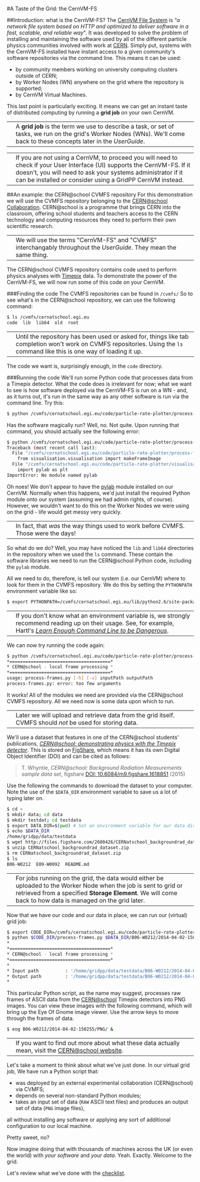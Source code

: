 #A Taste of the Grid: the CernVM-FS

##Introduction: what is the CernVM-FS?
The [CernVM File System](http://cernvm.cern.ch/portal/startcvmfs)
is _"a network file system based on HTTP and optimized to deliver
software in a fast, scalable, and reliable way_".
It was developed to solve the problem of installing and
maintaining the software used by all of the different
particle physics communities involved with work at
[CERN](https://cern.ch).
Simply put, systems with the CernVM-FS installed have
instant access to a given community's software repositories
via the command line. This means it can be used:

* by community members working on university computing clusters
outside of CERN;
* by Worker Nodes (WN) anywhere on the grid where the repository is supported;
* by CernVM Virtual Machines.

This last point is particularly exciting. It means we can get
an instant taste of distributed computing by running a
**grid job** on your own CernVM. 

<table>
<tr>
<td align='center'><i class="fa fa-info-circle" style='font-size:3em'></i></td>
<td>
A <strong>grid job</strong> is the term we use to describe a task,
or set of tasks,
we run on the grid's Worker Nodes (WNs).
We'll come back to these concepts later in the <em>UserGuide</em>.
</td>
</tr>
</table>


<table>
<tr>
<td align='center'><i class="fa fa-warning" style='font-size:3em'></i></td>
<td>
If you are not using a CernVM,
to proceed you will need to check if
your User Interface (UI) supports the CernVM-FS.
If it doesn't, you will need
to ask your systems administrator if it can be installed
or consider using a GridPP CernVM instead.
</td>
</tr>
</table>

##An example: the CERN@school CVMFS repository
For this demonstration we will use the CVMFS repository
belonging to the
[CERN@school Collaboration](http://cernatschool.web.cern.ch).
CERN@school is a programme that brings CERN into the classroom,
offering school students and teachers access to the CERN
technology and computing resources they need to perform their
own scientific research.

<table>
<tr>
<td align='center'><i class="fa fa-warning" style='font-size:3em'></i></td>
<td>
We will use the terms "CernVM-FS" and "CVMFS" interchangably throughout
the <em>UserGuide</em>. They mean the same thing.
</td>
</tr>
</table>

The CERN@school CVMFS repository contains code used to perform
physics analyses with
[Timepix](http://medipix.web.cern.ch) data.
To demonstrate the power of the CernVM-FS,
we will now run some of this code on your CernVM.

###Finding the code
The CVMFS repositories can be found in `/cvmfs/`
So to see what's in the CERN@school repository,
we can use the following command:

```bash
$ ls /cvmfs/cernatschool.egi.eu
code  lib  lib64  old  root
```

<table>
<tr>
<td align='center'><i class="fa fa-warning" style='font-size:3em'></i></td>
<td>
Until the repository has been used or asked for,
things like tab completion won't work on CVMFS
repositories. Using the <code>ls</code> command like this
is one way of loading it up.
</td>
</tr>
</table>

The code we want is, surprisingly enough,
in the `code` directory.

###Running the code
We'll run some Python code that processes data from
a Timepix detector. What the code does is irrelevant for
now; what we want to see is how software deployed via the
CernVM-FS is run on a WN - and, as it turns out, it's
run in the same way as any other software is run via the
command line. Try this:

```bash
$ python /cvmfs/cernatschool.egi.eu/code/particle-rate-plotter/process-frames.py
```

Has the software magically run? Well, no. Not quite.
Upon running that command, you should actually
see the following error:

```bash
$ python /cvmfs/cernatschool.egi.eu/code/particle-rate-plotter/process-frames.py
Traceback (most recent call last):
  File "/cvmfs/cernatschool.egi.eu/code/particle-rate-plotter/process-frames.py", line 36, in <module>
    from visualisation.visualisation import makeFrameImage
  File "/cvmfs/cernatschool.egi.eu/code/particle-rate-plotter/visualisation/visualisation.py", line 12, in <module>
    import pylab as plt
ImportError: No module named pylab
```

Oh noes! We don't appear to have the
[pylab](http://scipy.github.io/old-wiki/pages/PyLab)
module installed on our CernVM.
Normally when this happens, we'd just install the
required Python module onto our system
(assuming we had admin rights, of course).
However, we wouldn't want to do this on the
Worker Nodes we were using on the grid - life would
get messy very quickly.

<table>
<tr>
<td align='center'><i class="fa fa-info-circle" style='font-size:3em'></i></td>
<td>
In fact, that <em>was</em> the way things used to work before CVMFS.
Those were the days!
</td>
</tr>
</table>

So what do we do? Well, you may have noticed the
`lib` and `lib64` directories in the repository when we used
the `ls` command. These contain the software libraries we
need to run the CERN@school Python code, including the
`pylab` module.

All we need to do, therefore, is tell our system
(i.e. our CernVM) where to look for them in the
CVMFS repository. We do this by setting the
`PYTHONPATH` environment variable like so:

```bash
$ export PYTHONPATH=/cvmfs/cernatschool.egi.eu/lib/python2.6/site-packages/:/cvmfs/cernatschool.egi.eu/lib64/python2.6/site-packages/:$PYTHONPATH
```

<table>
<tr>
<td align='center'><i class="fa fa-lightbulb-o" style='font-size:3em'></i></td>
<td>
If you don't know what an environment variable is,
we strongly recommend reading up on their usage.
See, for example, Hartl's
<em><a href='http://www.learnenough.com/command-line-tutorial' target='_blank'>Learn Enough Command Line to be Dangerous</a></em>.
</td>
</tr>
</table>

We can now try running the code again:

```bash
$ python /cvmfs/cernatschool.egi.eu/code/particle-rate-plotter/process-frames.py
*======================================*
* CERN@school - local frame processing *
*======================================*
usage: process-frames.py [-h] [-v] inputPath outputPath
process-frames.py: error: too few arguments
```

It works! All of the modules we need are provided via
the CERN@school CVMFS repository. All we need now is some
data upon which to run.

<table>
<tr>
<td align='center'><i class="fa fa-lightbulb-o" style='font-size:3em'></i></td>
<td>
Later we will upload and retrieve data from the grid itself.
CVMFS should <em>not</em> be used for storing data.
</td>
</tr>
</table>

We'll use a dataset that features in one of the
CERN@school students' publications,
_[CERN@school: demonstrating physics with the Timepix detector](http://dx.doi.org/10.1080/00107514.2015.1045193)_.
This is stored on [FigShare](http://figshare.com),
which means it has its own
Digital Object Identifier (DOI) and can be cited as follows:

> T. Whyntie, _CERN@school: Background Radiation Measurements sample data set_, figshare
> [DOI: 10.6084/m9.figshare.1618851](http://dx.doi.org/10.6084/m9.figshare.1618851) (2015)

Use the following the commands to download the dataset to your
computer. Note the use of the `$DATA_DIR` environment variable
to save us a lot of typing later on.

```bash
$ cd ~
$ mkdir data; cd data
$ mkdir testdat; cd testdata
$ export DATA_DIR=$(pwd) # Set an environment variable for our data directory.
$ echo $DATA_DIR
/home/gridpp/data/testdata
$ wget http://files.figshare.com/2600426/CERNatschool_backgroundrad_dataset.zip
$ unzip CERNatschool_backgroundrad_dataset.zip
$ rm CERNatschool_backgroundrad_dataset.zip
$ ls
B06-W0212  E09-W0092  README.md
```

<table>
<tr>
<td align='center'><i class="fa fa-info-circle" style='font-size:3em'></i></td>
<td>
For jobs running on the grid,
the data would either be uploaded to the Worker Node when the
job is sent to grid or retrieved from a specified
<strong>Storage Element</strong>.
We will come back to how data is managed on the grid later.
</td>
</tr>
</table>

Now that we have our code and our data in place,
we can run our (virtual) grid job:

```bash
$ export CODE_DIR=/cvmfs/cernatschool.egi.eu/code/particle-rate-plotter/
$ python $CODE_DIR/process-frames.py $DATA_DIR/B06-W0212/2014-04-02-150255/ $DATA_DIR/B06-W0212/2014-04-02-150255/
*
*======================================*
* CERN@school - local frame processing *
*======================================*
*
* Input path          : '/home/gridpp/data/testdata/B06-W0212/2014-04-02-150255/'
* Output path         : '/home/gridpp/data/testdata/B06-W0212/2014-04-02-150255/'
*
```

This particular Python script,
as the name may suggest,
processes raw frames of ASCII data from the
[CERN@school](https://cernatschool.web.cern.ch)
Timepix detectors into PNG images.
You can view these images with
the following command, which will bring up the
Eye Of Gnome image viewer.
Use the arrow keys to move through the frames of data.

```bash
$ eog B06-W0212/2014-04-02-150255/PNG/ &
```

<table>
<tr>
<td align='center'><i class="fa fa-info-circle" style='font-size:3em'></i></td>
<td>
If you want to find out more about what these data actually mean,
visit the <a href='https://cernatschool.web.cern.ch' target='_blank'>CERN@school website</a>.
</td>
</tr>
</table>

Let's take a moment to think about what we've just done.
In our virtual grid job, We have run a Python script that:

* was deployed by an external experimental collaboration
(CERN@school) via CVMFS; 
* depends on several non-standard Python modules;
* takes an input set of data (`RAW` ASCII text files)
and produces an output set of data (`PNG` image files),

all without installing any software or applying any sort of
additional configuration to our local machine.

Pretty sweet, no?

Now imagine doing that with thousands of machines across
the UK (or even the world) with _your software_ and
_your data_. Yeah. Exactly. Welcome to the grid.

Let's review what we've done with the [checklist](checklist.html).
